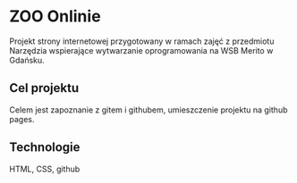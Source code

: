 # ZOO Onlinie
Projekt strony internetowej przygotowany w ramach zajęć z przedmiotu Narzędzia wspierające wytwarzanie oprogramowania na WSB Merito w Gdańsku.

## Cel projektu
Celem jest zapoznanie z gitem i githubem, umieszczenie projektu na github pages.

## Technologie
HTML, CSS, github
